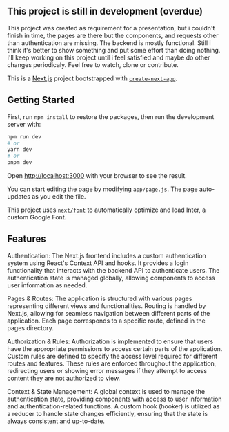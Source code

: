 ## This project is still in development (overdue)

This project was created as requirement for a presentation, but i couldn't finish in time, the pages are there but the components, and requests other than authentication are missing. The backend is mostly functional. Still i think it's better to show something and put some effort than doing nothing. I'll keep working on this project until i feel satisfied and maybe do other changes periodicaly. Feel free to watch, clone or contribute.

This is a [Next.js](https://nextjs.org/) project bootstrapped with [`create-next-app`](https://github.com/vercel/next.js/tree/canary/packages/create-next-app).

## Getting Started

First, run `npm install` to restore the packages, then run the development server with:

```bash
npm run dev
# or
yarn dev
# or
pnpm dev
```

Open [http://localhost:3000](http://localhost:3000) with your browser to see the result.

You can start editing the page by modifying `app/page.js`. The page auto-updates as you edit the file.

This project uses [`next/font`](https://nextjs.org/docs/basic-features/font-optimization) to automatically optimize and load Inter, a custom Google Font.

## Features

Authentication:
The Next.js frontend includes a custom authentication system using React's Context API and hooks. It provides a login functionality that interacts with the backend API to authenticate users. The authentication state is managed globally, allowing components to access user information as needed.

Pages & Routes:
The application is structured with various pages representing different views and functionalities. Routing is handled by Next.js, allowing for seamless navigation between different parts of the application. Each page corresponds to a specific route, defined in the pages directory.

Authorization & Rules:
Authorization is implemented to ensure that users have the appropriate permissions to access certain parts of the application. Custom rules are defined to specify the access level required for different routes and features. These rules are enforced throughout the application, redirecting users or showing error messages if they attempt to access content they are not authorized to view.

Context & State Management:
A global context is used to manage the authentication state, providing components with access to user information and authentication-related functions. A custom hook (hooker) is utilized as a reducer to handle state changes efficiently, ensuring that the state is always consistent and up-to-date.
